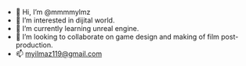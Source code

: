 - 👋 Hi, I’m @mmmmylmz
- 👀 I’m interested in dijital world.
- 🌱 I’m currently learning unreal engine.
- 💞️ I’m looking to collaborate on game design and making of film post-production.
- 📫 myilmaz119@gmail.com 
<!---
mmmmylmz/mmmmylmz is a ✨ special ✨ repository because its `README.md` (this file) appears on your GitHub profile.
You can click the Preview link to take a look at your changes.
--->

